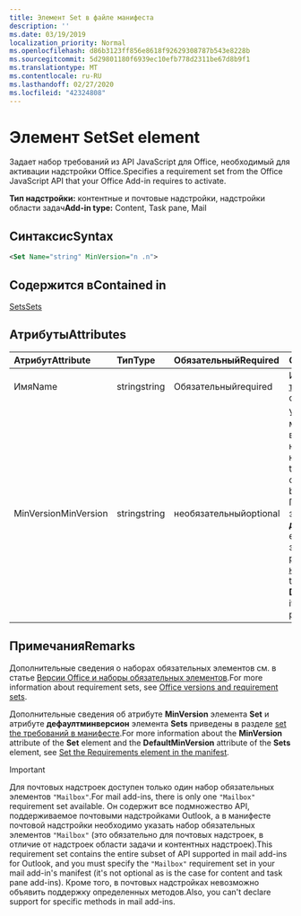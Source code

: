 ```yaml
---
title: Элемент Set в файле манифеста
description: ''
ms.date: 03/19/2019
localization_priority: Normal
ms.openlocfilehash: d86b3123ff856e8618f92629308787b543e8228b
ms.sourcegitcommit: 5d29801180f6939ec10efb778d2311be67d8b9f1
ms.translationtype: MT
ms.contentlocale: ru-RU
ms.lasthandoff: 02/27/2020
ms.locfileid: "42324808"
---
```

# <a name="set-element"></a><span data-ttu-id="2dea5-102">Элемент Set</span><span class="sxs-lookup"><span data-stu-id="2dea5-102">Set element</span></span>

<span data-ttu-id="2dea5-103">Задает набор требований из API JavaScript для Office, необходимый для активации надстройки Office.</span><span class="sxs-lookup"><span data-stu-id="2dea5-103">Specifies a requirement set from the Office JavaScript API that your Office Add-in requires to activate.</span></span>

<span data-ttu-id="2dea5-104">**Тип надстройки:** контентные и почтовые надстройки, надстройки области задач</span><span class="sxs-lookup"><span data-stu-id="2dea5-104">**Add-in type:** Content, Task pane, Mail</span></span>

## <a name="syntax"></a><span data-ttu-id="2dea5-105">Синтаксис</span><span class="sxs-lookup"><span data-stu-id="2dea5-105">Syntax</span></span>

```XML
<Set Name="string" MinVersion="n .n">
```

## <a name="contained-in"></a><span data-ttu-id="2dea5-106">Содержится в</span><span class="sxs-lookup"><span data-stu-id="2dea5-106">Contained in</span></span>

[<span data-ttu-id="2dea5-107">Sets</span><span class="sxs-lookup"><span data-stu-id="2dea5-107">Sets</span></span>](sets.md)

## <a name="attributes"></a><span data-ttu-id="2dea5-108">Атрибуты</span><span class="sxs-lookup"><span data-stu-id="2dea5-108">Attributes</span></span>

|<span data-ttu-id="2dea5-109">**Атрибут**</span><span class="sxs-lookup"><span data-stu-id="2dea5-109">**Attribute**</span></span>|<span data-ttu-id="2dea5-110">**Тип**</span><span class="sxs-lookup"><span data-stu-id="2dea5-110">**Type**</span></span>|<span data-ttu-id="2dea5-111">**Обязательный**</span><span class="sxs-lookup"><span data-stu-id="2dea5-111">**Required**</span></span>|<span data-ttu-id="2dea5-112">**Описание**</span><span class="sxs-lookup"><span data-stu-id="2dea5-112">**Description**</span></span>|
|:-----|:-----|:-----|:-----|
|<span data-ttu-id="2dea5-113">Имя</span><span class="sxs-lookup"><span data-stu-id="2dea5-113">Name</span></span>|<span data-ttu-id="2dea5-114">string</span><span class="sxs-lookup"><span data-stu-id="2dea5-114">string</span></span>|<span data-ttu-id="2dea5-115">Обязательный</span><span class="sxs-lookup"><span data-stu-id="2dea5-115">required</span></span>|<span data-ttu-id="2dea5-116">Имя [набора требований](/office/dev/add-ins/develop/office-versions-and-requirement-sets).</span><span class="sxs-lookup"><span data-stu-id="2dea5-116">The name of a [requirement set](/office/dev/add-ins/develop/office-versions-and-requirement-sets).</span></span>|
|<span data-ttu-id="2dea5-117">MinVersion</span><span class="sxs-lookup"><span data-stu-id="2dea5-117">MinVersion</span></span>|<span data-ttu-id="2dea5-118">string</span><span class="sxs-lookup"><span data-stu-id="2dea5-118">string</span></span>|<span data-ttu-id="2dea5-119">необязательный</span><span class="sxs-lookup"><span data-stu-id="2dea5-119">optional</span></span>|<span data-ttu-id="2dea5-120">Указывает минимальную версию набора API, необходимую надстройке.</span><span class="sxs-lookup"><span data-stu-id="2dea5-120">Specifies the minimum version of the API set required by your add-in.</span></span> <span data-ttu-id="2dea5-121">Переопределяет значение **дефаултминверсион**, если оно указано в элементе родительских [наборов](sets.md) .</span><span class="sxs-lookup"><span data-stu-id="2dea5-121">Overrides the value of **DefaultMinVersion**, if it is specified in the parent [Sets](sets.md) element.</span></span>|

## <a name="remarks"></a><span data-ttu-id="2dea5-122">Примечания</span><span class="sxs-lookup"><span data-stu-id="2dea5-122">Remarks</span></span>

<span data-ttu-id="2dea5-123">Дополнительные сведения о наборах обязательных элементов см. в статье [Версии Office и наборы обязательных элементов](/office/dev/add-ins/develop/office-versions-and-requirement-sets).</span><span class="sxs-lookup"><span data-stu-id="2dea5-123">For more information about requirement sets, see [Office versions and requirement sets](/office/dev/add-ins/develop/office-versions-and-requirement-sets).</span></span>

<span data-ttu-id="2dea5-124">Дополнительные сведения об атрибуте **MinVersion** элемента **Set** и атрибуте **дефаултминверсион** элемента **Sets** приведены в разделе [set the требований в манифесте](/office/dev/add-ins/develop/specify-office-hosts-and-api-requirements#set-the-requirements-element-in-the-manifest).</span><span class="sxs-lookup"><span data-stu-id="2dea5-124">For more information about the **MinVersion** attribute of the **Set** element and the **DefaultMinVersion** attribute of the **Sets** element, see [Set the Requirements element in the manifest](/office/dev/add-ins/develop/specify-office-hosts-and-api-requirements#set-the-requirements-element-in-the-manifest).</span></span>

> [!IMPORTANT] 
> <span data-ttu-id="2dea5-125">Для почтовых надстроек доступен только один набор обязательных элементов `"Mailbox"`.</span><span class="sxs-lookup"><span data-stu-id="2dea5-125">For mail add-ins, there is only one  `"Mailbox"` requirement set available.</span></span> <span data-ttu-id="2dea5-126">Он содержит все подмножество API, поддерживаемое почтовыми надстройками Outlook, а в манифесте почтовой надстройки необходимо указать набор обязательных элементов `"Mailbox"` (это обязательно для почтовых надстроек, в отличие от надстроек области задачи и контентных надстроек).</span><span class="sxs-lookup"><span data-stu-id="2dea5-126">This requirement set contains the entire subset of API supported in mail add-ins for Outlook, and you must specify the `"Mailbox"` requirement set in your mail add-in's manifest (it's not optional as is the case for content and task pane add-ins).</span></span> <span data-ttu-id="2dea5-127">Кроме того, в почтовых надстройках невозможно объявить поддержку определенных методов.</span><span class="sxs-lookup"><span data-stu-id="2dea5-127">Also, you can't declare support for specific methods in mail add-ins.</span></span>

